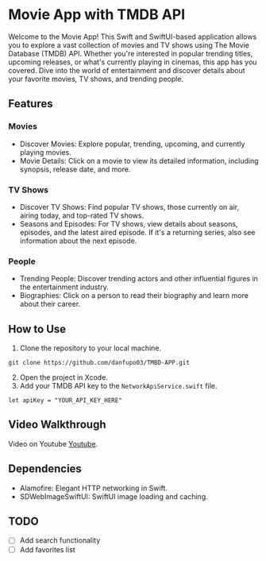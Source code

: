 # Movie App with TMDB API

Welcome to the Movie App! This Swift and SwiftUI-based application allows you to explore a vast collection of movies and TV shows using The Movie Database (TMDB) API. Whether you're interested in popular trending titles, upcoming releases, or what's currently playing in cinemas, this app has you covered. Dive into the world of entertainment and discover details about your favorite movies, TV shows, and trending people.

## Features

### Movies

- Discover Movies: Explore popular, trending, upcoming, and currently playing movies.
- Movie Details: Click on a movie to view its detailed information, including synopsis, release date, and more.

### TV Shows

- Discover TV Shows: Find popular TV shows, those currently on air, airing today, and top-rated TV shows.
- Seasons and Episodes: For TV shows, view details about seasons, episodes, and the latest aired episode. If it's a returning series, also see information about the next episode.

### People

- Trending People: Discover trending actors and other influential figures in the entertainment industry.
- Biographies: Click on a person to read their biography and learn more about their career.

## How to Use

1. Clone the repository to your local machine.

```
git clone https://github.com/danfupo03/TMBD-APP.git
```

2. Open the project in Xcode.
3. Add your TMDB API key to the `NetworkApiService.swift` file.

```
let apiKey = "YOUR_API_KEY_HERE"
```

## Video Walkthrough

Video on Youtube [Youtube](https://youtu.be/CaanV6CEM9o?si=hDRzW5YmPgjKLui_).

## Dependencies

- Alamofire: Elegant HTTP networking in Swift.
- SDWebImageSwiftUI: SwiftUI image loading and caching.

## TODO

- [ ] Add search functionality
- [ ] Add favorites list
